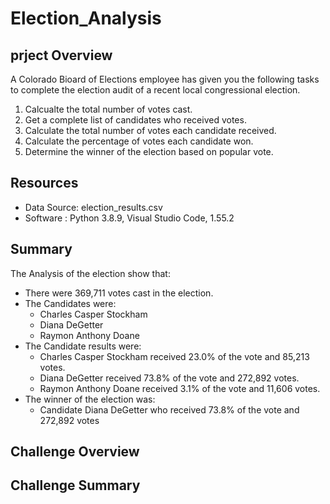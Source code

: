 # Election_Analysis
## prject Overview
A Colorado Bioard of Elections employee has given you the following tasks to complete the election audit of a recent local congressional election.

1. Calcualte the total number of votes cast.
2. Get a complete list of candidates who received votes.
3. Calculate the total number of votes each candidate received.
4. Calculate the percentage of votes each candidate won.
5. Determine the winner of the election based on popular vote.

## Resources
- Data Source: election_results.csv
- Software : Python 3.8.9, Visual Studio Code, 1.55.2

## Summary
The Analysis of the election show that:
- There were 369,711 votes cast in the election.
- The Candidates were:
   - Charles Casper Stockham
   - Diana DeGetter
   - Raymon Anthony Doane
- The Candidate results were:
   - Charles Casper Stockham received 23.0% of the vote and 85,213 votes.
   - Diana DeGetter received 73.8% of the vote and 272,892 votes.
   - Raymon Anthony Doane received 3.1% of the vote and 11,606 votes.
- The winner of the election was:
   - Candidate Diana DeGetter who received 73.8% of the vote and 272,892 votes

## Challenge Overview
## Challenge Summary
